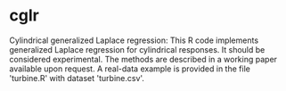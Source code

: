 # cglr
Cylindrical generalized Laplace regression: This R code implements generalized Laplace regression for cylindrical responses. It should be considered experimental. The methods are described in a working paper available upon request. A real-data example is provided in the file 'turbine.R' with dataset 'turbine.csv'.
